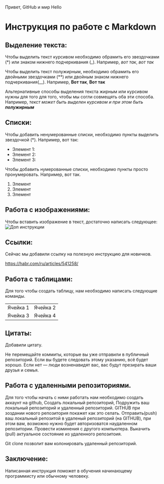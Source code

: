 Привет, GitHub и мир
Hello
# Инструкция по работе с Markdown

## Выделение текста:

Чтобы выделить текст курсивом необходимо обрамить его звездочками (*) или знаком нижнего подчеркивания (_). Например, *вот так*, _вот так_

Чтобы выделить текст полужирным, необходимо обрамить его двойными звездочками (**) или двойным знаком нижнего подчеркивания(__). Например, **Вот так**, __Вот так__

Альтернативные способы выделения текста жирным или курсивом нужны для того для того, чтобы мы согли совмещять оба эти способа. Например, _текст может быть выделен курсивом и при этом быть **полужирным**_

## Списки:

Чтобы добавить ненумерованные списки, необходимо пункты выделить звездочкой (*).
Например, вот так:
* Элемент 1:
* Элемент 2:
* Элемент 3:

Чтобы добавить нумерованные списки, необходимо пункты просто пронумеровать.
Например, вот так.
1. Элемент
2. Элемент
3. Элемент

## Работа с изображениями:

Чтобы вставить изображение в текст, достаточно написать следующее:
![Доп инструкции](CheckGIF.PNG)

## Ссылки:

Сейчас мы добавили ссылку на полезную инструкцию для новичков.

https://habr.com/ru/articles/541258/

## Работа с таблицами:

Для того чтобы создать таблицу, нам необходимо написать следующие команды.

<table>
<tr>
<td>Ячейка 1</td>
<td>Ячейка 2</td>
</tr>
<tr>
<td>Ячейка 3</td>
<td>Ячейка 4</td>
</tr>
</table>

## Цитаты:
Добавили цитату.

Не перемещайте коммиты, которые вы уже отправили в публичный репозиторий.
Если вы будете следовать этому указанию, всё будет хорошо. Если нет — люди возненавидят вас, вас будут презирать ваши друзья и семья.

## Работа с удаленными репозиториями.
Для того чтобы начать с ними работать нам необходимо создать аккаунт на github, Создать локальный репозиторий, Подружить
ваш локальный репозиторий и удаленный репозиторий. GITHUB при зоздании нового репозитория покажет как это селать.
Отправить(push) ваш локальный репозитой в удаленый репозиторий (на GITHUB), при этом вам, возможно нужно будет авторизоватся наудаленном
репозитории. Провести изминения с другого компьютера. Выкачить (pull) актуальное состояние из удаленного репозитоия.

Git clone позволит вам колонировать удаленный репозиторий.

## Заключение:

Написанная инструкция поможет в обучения начинающему программисту или обычному человеку.
